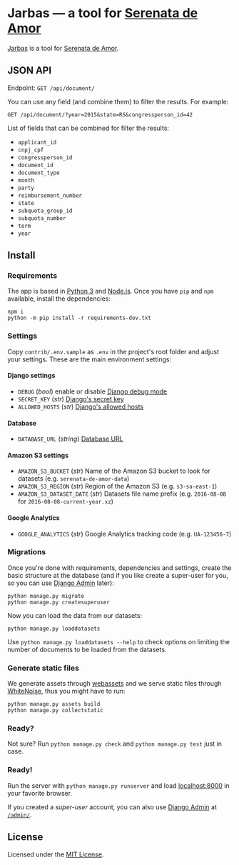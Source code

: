# Jarbas — a tool for [Serenata de Amor](http://github.com/datasciencebr/serenata-de-amor)


[Jarbas](http://serenata-jarbas.herokuapp.com/) is a tool for [Serenata de Amor](http://github.com/datasciencebr/serenata-de-amor).

## JSON API


Endpoint: `GET /api/document/`

You can use any field (and combine them) to filter the results. For example:

`GET /api/document/?year=2015&state=RS&congressperson_id=42`

List of fields that can be combined for filter the results: 

* `applicant_id`
* `cnpj_cpf`
* `congressperson_id`
* `document_id`
* `document_type`
* `month`
* `party`
* `reimbursement_number`
* `state`
* `subquota_group_id`
* `subquota_number`
* `term`
* `year`

## Install

### Requirements

The app is based in [Python 3](http://python.org) and [Node.js](http://nodejs.org). Once you have `pip` and `npm` available, install the dependencies:

```console
npm i
python -m pip install -r requirements-dev.txt
```

### Settings

Copy `contrib/.env.sample` as `.env` in the project's root folder and adjust your settings. These are the main environment settings:

#### Django settings

* `DEBUG` (_bool_) enable or disable [Django debug mode](https://docs.djangoproject.com/en/1.9/ref/settings/#debug)
* `SECRET_KEY` (_str_) [Django's secret key](https://docs.djangoproject.com/en/1.9/ref/settings/#std:setting-SECRET_KEY)
* `ALLOWED_HOSTS` (_str_) [Django's allowed hosts](https://docs.djangoproject.com/en/1.9/ref/settings/#allowed-hosts)

#### Database

* `DATABASE_URL` (_string_) [Database URL](https://github.com/kennethreitz/dj-database-url#url-schema)

#### Amazon S3 settings

* `AMAZON_S3_BUCKET` (_str_) Name of the Amazon S3 bucket to look for datasets (e.g. `serenata-de-amor-data`)
* `AMAZON_S3_REGION` (_str_) Region of the Amazon S3 (e.g. `s3-sa-east-1`)
* `AMAZON_S3_DATASET_DATE` (_str_) Datasets file name prefix (e.g. `2016-08-08` for `2016-08-08-current-year.xz`)

#### Google Analytics

* `GOOGLE_ANALYTICS` (_str_) Google Analytics tracking code (e.g. `UA-123456-7`)

### Migrations

Once you're done with requirements, dependencies and settings, create the basic structure at the database (and if you like create a super-user for you, so you can use [Django Admin](http://localhost:8000/admin) later):

```console
python manage.py migrate
python manage.py createsuperuser
```

Now you can load the data from our datasets:

```
python manage.py loaddatasets
```

Use `python manage.py loaddatasets --help` to check options on limiting the number of documents to be loaded from the datasets.

### Generate static files

We generate assets through [webassets](http://webassets.readthedocs.io) and we serve static files through [WhiteNoise](http://whitenoise.evans.io), thus you might have to run:

```console
python manage.py assets build
python manage.py collectstatic
```

### Ready?

Not sure? Run `python manage.py check` and `python manage.py test` just in case.

### Ready!

Run the server with `python manage.py runserver` and load [localhost:8000](http://localhost:8000) in your favorite browser.

If you created a _super-user_ account, you can also use [Django Admin](https://docs.djangoproject.com/en/stable/ref/contrib/admin/) at [`/admin/`](http://localhost:8000/admin/).

## License

Licensed under the [MIT License](LICENSE).